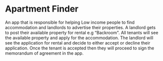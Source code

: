 # Apartment Finder

An app that is responsible for helping Low income people to find accommodation and landlords to advertise their properties. A landlord gets to post their available property for rental e.g “Backroom". All tenants will see the available property and apply for the accommodation. The landlord will see the application for rental and decide to either accept or decline their application. Once the tenant is accepted then they  will proceed to sign the memorandum of agreement in the app.
